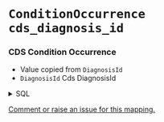 # `ConditionOccurrence` `cds_diagnosis_id`
### CDS Condition Occurrence
* Value copied from `DiagnosisId`
* `DiagnosisId` Cds DiagnosisId
<details>
<summary>SQL</summary>

```sql
select
	distinct
		d.DiagnosisCode,
		d.DiagnosisId,
		line01.NHSNumber,
		line01.CDSActivityDate
from omop_staging.cds_diagnosis d
	inner join omop_staging.cds_line01 line01
		on d.MessageId = line01.MessageId
where line01.NHSNumber is not null;
	
```
</details>


[Comment or raise an issue for this mapping.](https://github.com/answerdigital/oxford-omop-data-mapper/issues/new?title=OMOP%20ConditionOccurrence%20table%20cds_diagnosis_id%20field%20CDS%20Condition%20Occurrence%20mapping)
